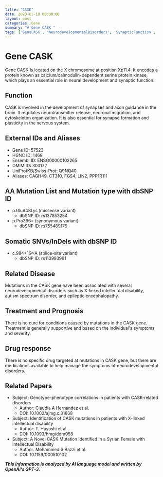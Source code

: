 ```yaml
---
title: "CASK"
date: 2023-05-10 00:00:00
layout: post
categories: Gene
summary: "# Gene CASK "
tags: ['GeneCASK', 'NeurodevelopmentalDisorders', 'SynapticFunction', 'IntellectualDisability', 'Mutation', 'Treatment', 'DrugResponse', 'GenotypePhenotypeCorrelations']
---
```


# Gene CASK 

Gene CASK is located on the X chromosome at position Xp11.4. It encodes a protein known as calcium/calmodulin-dependent serine protein kinase, which plays an essential role in neural development and synaptic function.

## Function
CASK is involved in the development of synapses and axon guidance in the brain. It regulates neurotransmitter release, neuronal migration, and cytoskeleton organization. It is also essential for synapse formation and plasticity in the nervous system.

## External IDs and Aliases
- Gene ID: 57523
- HGNC ID: 1468
- Ensembl ID: ENSG00000102265
- OMIM ID: 300172
- UniProtKB/Swiss-Prot: Q9NQ40
- Aliases: CAGH49, CT310, FGS4, LIN2, PPP1R111

## AA Mutation List and Mutation type with dbSNP ID
- p.Glu948Lys (missense variant)
    - dbSNP ID: rs137853254
- p.Pro396= (synonymous variant)
    - dbSNP ID: rs755489179

## Somatic SNVs/InDels with dbSNP ID
- c.984+1G>A (splice-site variant)
    - dbSNP ID: rs113993991

## Related Disease
Mutations in the CASK gene have been associated with several neurodevelopmental disorders such as X-linked intellectual disability, autism spectrum disorder, and epileptic encephalopathy.

## Treatment and Prognosis
There is no cure for conditions caused by mutations in the CASK gene. Treatment is generally supportive and based on the individual's symptoms and severity.

## Drug response
There is no specific drug targeted at mutations in CASK gene, but there are medications available to help manage the symptoms of neurodevelopmental disorders.

## Related Papers

- Subject: Genotype-phenotype correlations in patients with CASK-related disorders
    - Author: Claudia A Hernandez et al.
    - DOI: 10.1002/ajmg.c.31868
- Subject: Identification of CASK mutations in patients with X-linked intellectual disability
    - Author: T. Hayashi et al.
    - DOI: 10.1093/hmg/ddm058
- Subject: A Novel CASK Mutation Identified in a Syrian Female with Intellectual Disability
    - Author: Mohammed S Bazzi et al.
    - DOI: 10.1159/000510102

**_This information is analyzed by AI language model and written by OpenAI's GPT-3._**